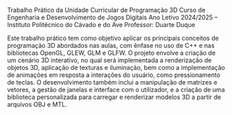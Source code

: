 Trabalho Prático da Unidade Curricular de Programação 3D
Curso de Engenharia e Desenvolvimento de Jogos Digitais
Ano Letivo 2024/2025 – Instituto Politécnico do Cávado e do Ave
Professor: Duarte Duque

Este trabalho prático tem como objetivo aplicar os principais conceitos de programação 3D abordados nas aulas, com ênfase no uso de C++ e nas bibliotecas OpenGL, GLEW, GLM e GLFW. O projeto envolve a criação de um cenário 3D interativo, no qual será implementada a renderização de objetos 3D, aplicação de texturas e iluminação, bem como a implementação de animações em resposta a interações do usuário, como pressionamento de teclas. O desenvolvimento também inclui a manipulação de matrizes e vetores, a gestão de janelas e interface com o utilizador, e a criação de uma biblioteca personalizada para carregar e renderizar modelos 3D a partir de arquivos OBJ e MTL.
